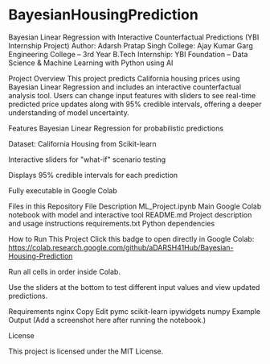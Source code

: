 # BayesianHousingPrediction
Bayesian Linear Regression with Interactive Counterfactual Predictions (YBI Internship Project)
Author: Adarsh Pratap Singh
College: Ajay Kumar Garg Engineering College – 3rd Year B.Tech
Internship: YBI Foundation – Data Science & Machine Learning with Python using AI

Project Overview
This project predicts California housing prices using Bayesian Linear Regression and includes an interactive counterfactual analysis tool. Users can change input features with sliders to see real-time predicted price updates along with 95% credible intervals, offering a deeper understanding of model uncertainty.

Features
Bayesian Linear Regression for probabilistic predictions

Dataset: California Housing from Scikit-learn

Interactive sliders for "what-if" scenario testing

Displays 95% credible intervals for each prediction

Fully executable in Google Colab

Files in this Repository
File	Description
ML_Project.ipynb	Main Google Colab notebook with model and interactive tool
README.md	Project description and usage instructions
requirements.txt	Python dependencies

How to Run This Project
Click this badge to open directly in Google Colab: https://colab.research.google.com/github/aDARSH41Hub/Bayesian-Housing-Prediction


Run all cells in order inside Colab.


Use the sliders at the bottom to test different input values and view updated predictions.

Requirements
nginx
Copy
Edit
pymc
scikit-learn
ipywidgets
numpy
Example Output
(Add a screenshot here after running the notebook.)

License

This project is licensed under the MIT License.

